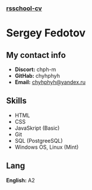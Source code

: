 ### [rsschool-cv](https://chyhphyh.github.io/rsschool-cv/cv)


# Sergey Fedotov


## My contact info
+ **Discort:** chph-m
+ **GitHab:** chyhphyh
+ **Email:** chyhphyh@yandex.ru


## Skills
+ HTML
+ CSS
+ JavaSkript (Basic)
+ Git
+ SQL (PostgreeSQL)
+ Windows OS, Linux (Mint)


## Lang
**English:** A2